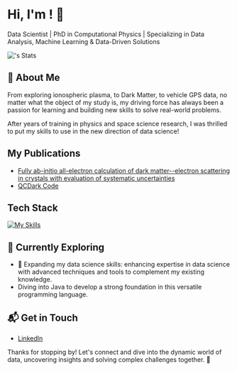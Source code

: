 # Hi, I'm <Cheng>! 👋

Data Scientist | PhD in Computational Physics | Specializing in Data Analysis, Machine Learning & Data-Driven Solutions

![<chengzwk>'s Stats](https://github-readme-stats.vercel.app/api?username=<chengzwk>&theme=vue-dark&show_icons=true&hide_border=true&count_private=true)

## 🚀 About Me

From exploring ionospheric plasma, to Dark Matter, to vehicle GPS data, no matter what the object of my study is, my driving force has always been a passion for learning and building new skills to solve real-world problems.
 
After years of training in physics and space science research, I was thrilled to put my skills to use in the new direction of data science!

## My Publications
- [Fully ab-initio all-electron calculation of dark matter--electron scattering in crystals with evaluation of systematic uncertainties](https://arxiv.org/abs/2306.14944)
- [QCDark Code](https://github.com/asingal14/QCDark)


## Tech Stack
[![My Skills](https://skillicons.dev/icons?i=py,pycharm,sklearnm,mysql,anaconda,matlab,git,gitlab,vim,latex)](https://skillicons.dev)

## 🌱 Currently Exploring

  - 🚀 Expanding my data science skills: enhancing expertise in data science with advanced techniques and tools to complement my existing knowledge.
  - Diving into Java to develop a strong foundation in this versatile programming language.

## 📬 Get in Touch

- [LinkedIn](www.linkedin.com/in/zhencheng)

Thanks for stopping by! Let's connect and dive into the dynamic world of data, uncovering insights and solving complex challenges together. 🚀



<!--

Here are some ideas to get you started:

- 🔭 I’m currently working on ...
- 🌱 I’m currently learning ...
- 👯 I’m looking to collaborate on ...
- 🤔 I’m looking for help with ...
- 💬 Ask me about ...
- 📫 How to reach me: ...
- 😄 Pronouns: ...
- ⚡ Fun fact: ...
-->
